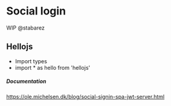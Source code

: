 # Social login

WIP @stabarez

## Hellojs

- Import types
- import * as hello from 'hellojs'



##### Documentation
https://ole.michelsen.dk/blog/social-signin-spa-jwt-server.html
